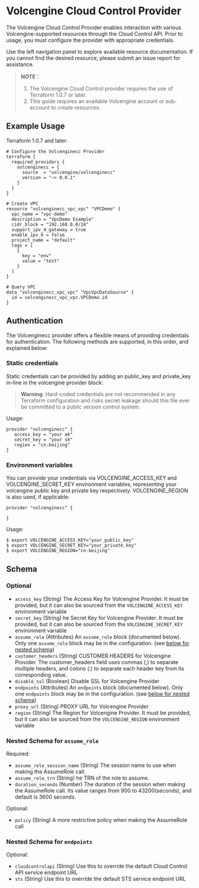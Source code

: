 # Volcengine Cloud Control Provider

The Volcengine Cloud Control Provider enables interaction with various Volcengine-supported resources through the Cloud Control API. Prior to usage, you must configure the provider with appropriate credentials.

Use the left navigation panel to explore available resource documentation. If you cannot find the desired resource, please submit an issue report for assistance.

> **NOTE**：
> 1. The Volcengine Cloud Control provider requires the use of Terraform 1.0.7 or later.
> 2. This guide requires an available Volcengine account or sub-account to create resources.

## Example Usage

Terraform 1.0.7 and later:

```shell
# Configure the Volcenginecc Provider
terraform {
  required_providers {
    volcenginecc = {
      source  = "volcengine/volcenginecc"
      version = "~> 0.0.1"
    }
  }
}

# Create VPC
resource "volcenginecc_vpc_vpc" "VPCDemo" {
  vpc_name = "vpc-demo"
  description = "VpcDemo Example"
  cidr_block = "192.168.0.0/24"
  support_ipv_4_gateway = true
  enable_ipv_6 = false
  project_name = "default"
  tags = [
    {
      key = "env"
      value = "test"
    }
  ]
}

# Query VPC
data "volcenginecc_vpc_vpc" "VpcVpcDataSource" {
  id = volcenginecc_vpc_vpc.VPCDemo.id
}
```

## Authentication

The Volcenginecc provider offers a flexible means of providing credentials for authentication. The following methods are supported, in this order, and explained below:

### Static credentials

Static credentials can be provided by adding an public_key and private_key in-line in the volcengine provider block:

> **Warning**:
> Hard-coded credentials are not recommended in any Terraform configuration and risks secret leakage should this file ever be committed to a public version control system.

Usage:

```shell
provider "volcenginecc" {
   access_key = "your ak"
   secret_key = "your sk"
   region = "cn-beijing"
}
```

### Environment variables

You can provide your credentials via VOLCENGINE_ACCESS_KEY and VOLCENGINE_SECRET_KEY environment variables, representing your volcengine public key and private key respectively. VOLCENGINE_REGION is also used, if applicable:

```shell
provider "volcenginecc" {

}
```

Usage:

```shell
$ export VOLCENGINE_ACCESS_KEY="your_public_key"
$ export VOLCENGINE_SECRET_KEY="your_private_key"
$ export VOLCENGINE_REGION="cn-beijing"
```

<!-- schema generated by tfplugindocs -->

## Schema

### Optional

- `access_key` (String) The Access Key for Volcengine Provider. It must be provided, but it can also be sourced from the `VOLCENGINE_ACCESS_KEY` environment variable
- `secret_key` (String) he Secret Key for Volcengine Provider. It must be provided, but it can also be sourced from the `VOLCENGINE_SECRET_KEY` environment variable
- `assume_role` (Attributes) An `assume_role` block (documented below). Only one `assume_role` block may be in the configuration. (see [below for nested schema](#nestedatt--assume_role))
- `customer_headers` (String) CUSTOMER HEADERS for Volcengine Provider. The customer_headers field uses commas (,) to separate multiple headers, and colons (:) to separate each header key from its corresponding value.
- `disable_ssl` (Boolean) Disable SSL for Volcengine Provider
- `endpoints` (Attributes) An `endpoints` block (documented below). Only one `endpoints` block may be in the configuration. (see [below for nested schema](#nestedatt--endpoints))
- `proxy_url` (String) PROXY URL for Volcengine Provider
- `region` (String) The Region for Volcengine Provider. It must be provided, but it can also be sourced from the `VOLCENGINE_REGION` environment variable


<a id="nestedatt--assume_role"></a>

### Nested Schema for `assume_role`

Required:

- `assume_role_session_name` (String) The session name to use when making the AssumeRole call.
- `assume_role_trn` (String) he TRN of the role to assume.
- `duration_seconds` (Number) The duration of the session when making the AssumeRole call. Its value ranges from 900 to 43200(seconds), and default is 3600 seconds.

Optional:

- `policy` (String) A more restrictive policy when making the AssumeRole call

<a id="nestedatt--endpoints"></a>

### Nested Schema for `endpoints`

Optional:

- `cloudcontrolapi` (String) Use this to override the default Cloud Control API service endpoint URL
- `sts` (String) Use this to override the default STS service endpoint URL